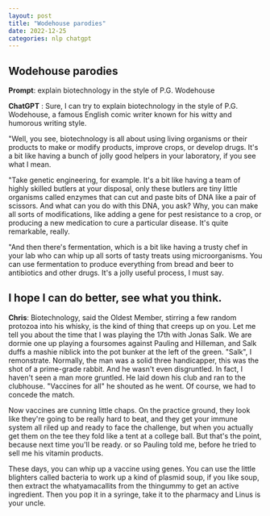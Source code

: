 ```yaml
---
layout: post
title: "Wodehouse parodies"
date: 2022-12-25
categories: nlp chatgpt
---
```

## Wodehouse parodies

__Prompt__: explain biotechnology in the style of P.G. Wodehouse

__ChatGPT__ : Sure, I can try to explain biotechnology in the style of P.G. Wodehouse, a famous English comic writer known for his witty and humorous writing style.

"Well, you see, biotechnology is all about using living organisms or their products to make or modify products, improve crops, or develop drugs. It's a bit like having a bunch of jolly good helpers in your laboratory, if you see what I mean.

"Take genetic engineering, for example. It's a bit like having a team of highly skilled butlers at your disposal, only these butlers are tiny little organisms called enzymes that can cut and paste bits of DNA like a pair of scissors. And what can you do with this DNA, you ask? Why, you can make all sorts of modifications, like adding a gene for pest resistance to a crop, or producing a new medication to cure a particular disease. It's quite remarkable, really.

"And then there's fermentation, which is a bit like having a trusty chef in your lab who can whip up all sorts of tasty treats using microorganisms. You can use fermentation to produce everything from bread and beer to antibiotics and other drugs. It's a jolly useful process, I must say.

## I hope I can do better, see what you think.

__Chris__: Biotechnology, said the Oldest Member, stirring a few random protozoa into his whisky, is the kind of thing that creeps up on you. Let me tell you
about the time that I was playing the 17th with Jonas Salk. We are dormie one up playing a foursomes against Pauling and Hilleman, and Salk duffs a mashie niblick 
into the pot bunker at the left of the green.  "Salk", I remonstrate. Normally, the man was a solid three handicapper, this was the shot of a prime-grade rabbit.
And he wasn't even disgruntled. In fact, I haven't seen a man more gruntled. He laid down his club and ran to the clubhouse.
"Vaccines for all" he shouted as he went. Of course, we had to concede the match.

Now vaccines are cunning little chaps. On the practice ground, they look like they're going to be really hard to beat, and they get your immune system all riled up and ready to 
face the challenge, but when you actually get them on the tee they fold like a tent at a college ball. But that's the point, because next time you'll be ready.
or so Pauling told me, before he tried to sell me his vitamin products. 

These days, you can whip up a vaccine using genes. You can use the little blighters called bacteria to work up a kind of plasmid soup, if you like soup, 
then extract the whatyamacallits from the thingummy to get an active ingredient. Then you pop it in a syringe, take it to the pharmacy and Linus is your 
uncle.
